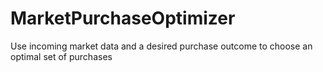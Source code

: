 # MarketPurchaseOptimizer
Use incoming market data and a desired purchase outcome to choose an optimal set of purchases
